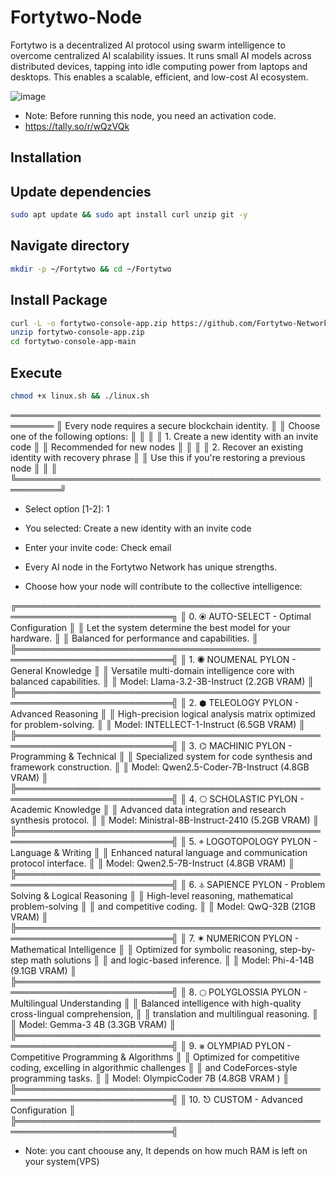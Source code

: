 # Fortytwo-Node
Fortytwo is a decentralized AI protocol using swarm intelligence to overcome centralized AI scalability issues. It runs small AI models across distributed devices, tapping into idle computing power from laptops and desktops. This enables a scalable, efficient, and low-cost AI ecosystem.

![image](https://github.com/user-attachments/assets/ab96dfc1-c658-4b7c-b7be-ecb1181df5e9)

- Note: Before running this node, you need an activation code.
- https://tally.so/r/wQzVQk

## Installation

## Update dependencies 
```bash
sudo apt update && sudo apt install curl unzip git -y
```

## Navigate directory
```bash
mkdir -p ~/Fortytwo && cd ~/Fortytwo
```

## Install Package
```bash
curl -L -o fortytwo-console-app.zip https://github.com/Fortytwo-Network/fortytwo-console-app/archive/refs/heads/main.zip
unzip fortytwo-console-app.zip
cd fortytwo-console-app-main
```

## Execute
```bash
chmod +x linux.sh && ./linux.sh
```

 ═════════════════════════════════════════════════════════
║  Every node requires a secure blockchain identity.      ║
║  Choose one of the following options:                   ║
║                                                         ║
║  1. Create a new identity with an invite code           ║
║     Recommended for new nodes                           ║
║                                                         ║
║  2. Recover an existing identity with recovery phrase   ║
║     Use this if you're restoring a previous node        ║
║                                                         ║
╚═════════════════════════════════════════════════════════╝

- Select option [1-2]: 1

- You selected: Create a new identity with an invite code
- Enter your invite code: Check email


- Every AI node in the Fortytwo Network has unique strengths.
- Choose how your node will contribute to the collective intelligence:



╔═══════════════════════════════════════════════════════════════════════════╗
║ 0. ⦿  AUTO-SELECT - Optimal Configuration                                 ║
║    Let the system determine the best model for your hardware.             ║
║    Balanced for performance and capabilities.                             ║
╠═══════════════════════════════════════════════════════════════════════════╣
║ 1. ◉  NOUMENAL PYLON - General Knowledge                                  ║
║    Versatile multi-domain intelligence core with balanced capabilities.   ║
║    Model: Llama-3.2-3B-Instruct (2.2GB VRAM)                              ║
╠═══════════════════════════════════════════════════════════════════════════╣
║ 2. ⬢  TELEOLOGY PYLON - Advanced Reasoning                                ║
║    High-precision logical analysis matrix optimized for problem-solving.  ║
║    Model: INTELLECT-1-Instruct (6.5GB VRAM)                               ║
╠═══════════════════════════════════════════════════════════════════════════╣
║ 3. ⌬  MACHINIC PYLON - Programming & Technical                            ║
║    Specialized system for code synthesis and framework construction.      ║
║    Model: Qwen2.5-Coder-7B-Instruct (4.8GB VRAM)                          ║
╠═══════════════════════════════════════════════════════════════════════════╣
║ 4. ⎔  SCHOLASTIC PYLON - Academic Knowledge                               ║
║    Advanced data integration and research synthesis protocol.             ║
║    Model: Ministral-8B-Instruct-2410 (5.2GB VRAM)                         ║
╠═══════════════════════════════════════════════════════════════════════════╣
║ 5. ⌖  LOGOTOPOLOGY PYLON - Language & Writing                             ║
║    Enhanced natural language and communication protocol interface.        ║
║    Model: Qwen2.5-7B-Instruct (4.8GB VRAM)                                ║
╠═══════════════════════════════════════════════════════════════════════════╣
║ 6. ⏃  SAPIENCE PYLON - Problem Solving & Logical Reasoning                ║
║    High-level reasoning, mathematical problem-solving                     ║
║         and competitive coding.                                           ║
║    Model: QwQ-32B (21GB VRAM)                                             ║
╠═══════════════════════════════════════════════════════════════════════════╣
║ 7. ✶   NUMERICON PYLON - Mathematical Intelligence                        ║
║    Optimized for symbolic reasoning, step-by-step math solutions          ║
║         and logic-based inference.                                        ║
║    Model: Phi-4-14B (9.1GB VRAM)                                          ║
╠═══════════════════════════════════════════════════════════════════════════╣
║ 8. ⬡   POLYGLOSSIA PYLON - Multilingual Understanding                     ║
║    Balanced intelligence with high-quality cross-lingual comprehension,   ║
║         translation and multilingual reasoning.                           ║
║    Model: Gemma-3 4B (3.3GB VRAM)                                         ║
╠═══════════════════════════════════════════════════════════════════════════╣
║ 9. ⨳  OLYMPIAD PYLON - Competitive Programming & Algorithms               ║
║    Optimized for competitive coding, excelling in algorithmic challenges  ║
║          and CodeForces-style programming tasks.                          ║
║    Model: OlympicCoder 7B (4.8GB VRAM )                                   ║
╠═══════════════════════════════════════════════════════════════════════════╣
║ 10. ⎋  CUSTOM - Advanced Configuration                                    ║
╠═══════════════════════════════════════════════════════════════════════════╣

- Note: you cant choouse any, It depends on how much RAM is left on your system(VPS)

